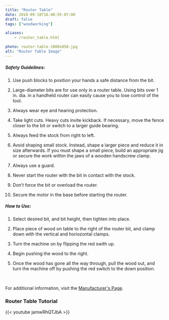 ```yaml
---
title: "Router Table"
date: 2018-09-18T16:48:55-07:00
draft: false
tags: ["woodworking"]

aliases:
    - /router_table.html

photo: router-table-1000x850.jpg
alt: "Router Table Image"
---
```


##### Safety Guidelines:
1. Use push blocks to position your hands a safe distance from the bit.

2. Large-diameter bits are for use only in a router table. Using bits over 1 in. dia. in a handheld router can easily cause you to lose control of the tool.

3. Always wear eye and hearing protection.

4. Take light cuts. Heavy cuts invite kickback. If necessary, move the fence closer to the bit or switch to a larger guide bearing.

5. Always feed the stock from right to left.

6. Avoid shaping small stock. Instead, shape a larger piece and reduce it in size afterwards. If you must shape a small piece, build an appropriate jig or secure the work within the jaws of a wooden handscrew clamp.

7. Always use a guard.

8. Never start the router with the bit in contact with the stock.

9. Don’t force the bit or overload the router.

10. Secure the motor in the base before starting the router.


##### How to Use:
1. Select desired bit, and bit height, then tighten into place.

2. Place piece of wood on table to the right of the router bit, and clamp down with the vertical and horiozontal clamps.

3. Turn the machine on by flipping the red swith up.

4. Begin pushing the wood to the right.

5. Once the wood has gone all the way through, pull the wood out, and turn the machine off by pushing the red switch to the down position.

<br/>

For additional information, visit the [Manufacturer's Page](https://www.boschtools.com/us/en/boschtools-ocs/router-tables-ra1181-27744-p/).

### Router Table Tutorial
{{< youtube jamwRhQTJbA >}}


